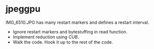 # jpeggpu
IMG_6510.JPG has many restart markers and defines a restart interval.

- Ignore restart markers and bytestuffing in read function.
- Implement reduction using CUB.
- Walk the code. Hook it up to the rest of the code.